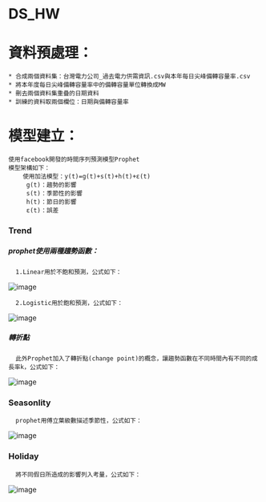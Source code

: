 # DS_HW

# **資料預處理：**
    * 合成兩個資料集：台灣電力公司_過去電力供需資訊.csv與本年每日尖峰備轉容量率.csv
    * 將本年度每日尖峰備轉容量率中的備轉容量單位轉換成MW
    * 刪去兩個資料集重疊的日期資料
    * 訓練的資料取兩個欄位：日期與備轉容量率

# **模型建立：**
    使用facebook開發的時間序列預測模型Prophet
    模型架構如下：
        使用加法模型：y(t)=g(t)+s(t)+h(t)+ε(t)
         g(t)：趨勢的影響
         s(t)：季節性的影響
         h(t)：節日的影響
         ε(t)：誤差

### Trend
   ##### prophet使用兩種趨勢函數：
      1.Linear用於不飽和預測，公式如下：
 ![image](https://github.com/LinChiaWei/DS_HW/blob/main/images/4.png)
      
      2.Logistic用於飽和預測，公式如下：
   ![image](https://github.com/LinChiaWei/DS_HW/blob/main/images/5.png)      
   
   ##### 轉折點
      此外Prophet加入了轉折點(change point)的概念，讓趨勢函數在不同時間內有不同的成長率k，公式如下：
   ![image](https://github.com/LinChiaWei/DS_HW/blob/main/images/3.png) 
      
### Seasonlity
      prophet用傅立葉級數描述季節性，公式如下：
   ![image](https://github.com/LinChiaWei/DS_HW/blob/main/images/1.png) 
   
### Holiday
      將不同假日所造成的影響列入考量，公式如下：
   ![image](https://github.com/LinChiaWei/DS_HW/blob/main/images/2.png)    
    
